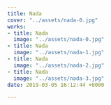 ```yaml
---
title: Nada
cover: "../assets/nada-0.jpg"
works:
- title: Nada
  image: "../assets/nada-0.jpg"
- title: Nada
  image: "../assets/nada-1.jpg"
- title: Nada
  image: "../assets/nada-2.jpg"
- title: Nada
  image: "../assets/nada-3.jpg"
date: 2019-03-05 16:12:44 +0000

---
```

